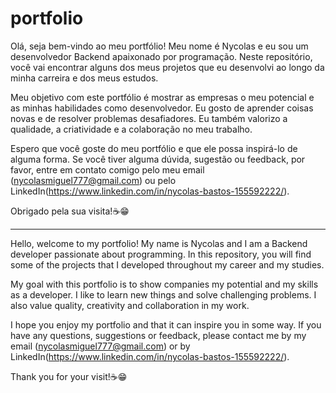 # portfolio
Olá, seja bem-vindo ao meu portfólio! Meu nome é Nycolas e eu sou um desenvolvedor Backend apaixonado por programação. Neste repositório, você vai encontrar alguns dos meus projetos que eu desenvolvi ao longo da minha carreira e dos meus estudos.

Meu objetivo com este portfólio é mostrar as empresas o meu potencial e as minhas habilidades como desenvolvedor. Eu gosto de aprender coisas novas e de resolver problemas desafiadores. Eu também valorizo a qualidade, a criatividade e a colaboração no meu trabalho.

Espero que você goste do meu portfólio e que ele possa inspirá-lo de alguma forma. Se você tiver alguma dúvida, sugestão ou feedback, por favor, entre em contato comigo pelo meu email (nycolasmiguel777@gmail.com) ou pelo LinkedIn(https://www.linkedin.com/in/nycolas-bastos-155592222/). 

Obrigado pela sua visita!☕😁

______________________________________________________________________________________________________________________________________________________________________________________________________________________________________________________________________________________

Hello, welcome to my portfolio! My name is Nycolas and I am a Backend developer passionate about programming. In this repository, you will find some of the projects that I developed throughout my career and my studies.

My goal with this portfolio is to show companies my potential and my skills as a developer. I like to learn new things and solve challenging problems. I also value quality, creativity and collaboration in my work.

I hope you enjoy my portfolio and that it can inspire you in some way. If you have any questions, suggestions or feedback, please contact me by my email (nycolasmiguel777@gmail.com) or by LinkedIn(https://www.linkedin.com/in/nycolas-bastos-155592222/).

Thank you for your visit!☕😁



